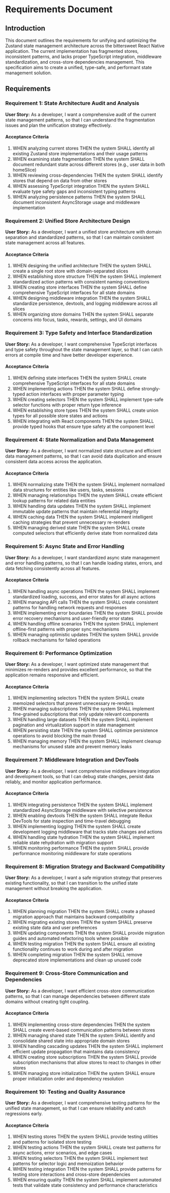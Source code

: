 # Requirements Document

## Introduction

This document outlines the requirements for unifying and optimizing the Zustand state management architecture across the bittersweet React Native application. The current implementation has fragmented stores, inconsistent patterns, and lacks proper TypeScript integration, middleware standardization, and cross-store dependencies management. This specification aims to create a unified, type-safe, and performant state management solution.

## Requirements

### Requirement 1: State Architecture Audit and Analysis

**User Story:** As a developer, I want a comprehensive audit of the current state management patterns, so that I can understand the fragmentation issues and plan the unification strategy effectively.

#### Acceptance Criteria

1. WHEN analyzing current stores THEN the system SHALL identify all existing Zustand store implementations and their usage patterns
2. WHEN examining state fragmentation THEN the system SHALL document redundant state across different stores (e.g., user data in both homeSlice)
3. WHEN reviewing cross-dependencies THEN the system SHALL identify stores that depend on data from other stores
4. WHEN assessing TypeScript integration THEN the system SHALL evaluate type safety gaps and inconsistent typing patterns
5. WHEN analyzing persistence patterns THEN the system SHALL document inconsistent AsyncStorage usage and middleware implementation

### Requirement 2: Unified Store Architecture Design

**User Story:** As a developer, I want a unified store architecture with domain separation and standardized patterns, so that I can maintain consistent state management across all features.

#### Acceptance Criteria

1. WHEN designing the unified architecture THEN the system SHALL create a single root store with domain-separated slices
2. WHEN establishing store structure THEN the system SHALL implement standardized action patterns with consistent naming conventions
3. WHEN creating store interfaces THEN the system SHALL define comprehensive TypeScript interfaces for all state domains
4. WHEN designing middleware integration THEN the system SHALL standardize persistence, devtools, and logging middleware across all slices
5. WHEN organizing store domains THEN the system SHALL separate concerns into focus, tasks, rewards, settings, and UI domains

### Requirement 3: Type Safety and Interface Standardization

**User Story:** As a developer, I want comprehensive TypeScript interfaces and type safety throughout the state management layer, so that I can catch errors at compile time and have better developer experience.

#### Acceptance Criteria

1. WHEN defining state interfaces THEN the system SHALL create comprehensive TypeScript interfaces for all state domains
2. WHEN implementing actions THEN the system SHALL define strongly-typed action interfaces with proper parameter typing
3. WHEN creating selectors THEN the system SHALL implement type-safe selector functions with proper return type inference
4. WHEN establishing store types THEN the system SHALL create union types for all possible store states and actions
5. WHEN integrating with React components THEN the system SHALL provide typed hooks that ensure type safety at the component level

### Requirement 4: State Normalization and Data Management

**User Story:** As a developer, I want normalized state structure and efficient data management patterns, so that I can avoid data duplication and ensure consistent data access across the application.

#### Acceptance Criteria

1. WHEN normalizing state THEN the system SHALL implement normalized data structures for entities like users, tasks, sessions
2. WHEN managing relationships THEN the system SHALL create efficient lookup patterns for related data entities
3. WHEN handling data updates THEN the system SHALL implement immutable update patterns that maintain referential integrity
4. WHEN caching data THEN the system SHALL implement intelligent caching strategies that prevent unnecessary re-renders
5. WHEN managing derived state THEN the system SHALL create computed selectors that efficiently derive state from normalized data

### Requirement 5: Async State and Error Handling

**User Story:** As a developer, I want standardized async state management and error handling patterns, so that I can handle loading states, errors, and data fetching consistently across all features.

#### Acceptance Criteria

1. WHEN handling async operations THEN the system SHALL implement standardized loading, success, and error states for all async actions
2. WHEN managing API calls THEN the system SHALL create consistent patterns for handling network requests and responses
3. WHEN implementing error boundaries THEN the system SHALL provide error recovery mechanisms and user-friendly error states
4. WHEN handling offline scenarios THEN the system SHALL implement offline-first patterns with proper sync mechanisms
5. WHEN managing optimistic updates THEN the system SHALL provide rollback mechanisms for failed operations

### Requirement 6: Performance Optimization

**User Story:** As a developer, I want optimized state management that minimizes re-renders and provides excellent performance, so that the application remains responsive and efficient.

#### Acceptance Criteria

1. WHEN implementing selectors THEN the system SHALL create memoized selectors that prevent unnecessary re-renders
2. WHEN managing subscriptions THEN the system SHALL implement fine-grained subscriptions that only update relevant components
3. WHEN handling large datasets THEN the system SHALL implement pagination and virtualization support in state management
4. WHEN persisting state THEN the system SHALL optimize persistence operations to avoid blocking the main thread
5. WHEN managing memory THEN the system SHALL implement cleanup mechanisms for unused state and prevent memory leaks

### Requirement 7: Middleware Integration and DevTools

**User Story:** As a developer, I want comprehensive middleware integration and development tools, so that I can debug state changes, persist data reliably, and monitor application performance.

#### Acceptance Criteria

1. WHEN integrating persistence THEN the system SHALL implement standardized AsyncStorage middleware with selective persistence
2. WHEN enabling devtools THEN the system SHALL integrate Redux DevTools for state inspection and time-travel debugging
3. WHEN implementing logging THEN the system SHALL create development logging middleware that tracks state changes and actions
4. WHEN handling state hydration THEN the system SHALL implement reliable state rehydration with migration support
5. WHEN monitoring performance THEN the system SHALL provide performance monitoring middleware for state operations

### Requirement 8: Migration Strategy and Backward Compatibility

**User Story:** As a developer, I want a safe migration strategy that preserves existing functionality, so that I can transition to the unified state management without breaking the application.

#### Acceptance Criteria

1. WHEN planning migration THEN the system SHALL create a phased migration approach that maintains backward compatibility
2. WHEN migrating existing stores THEN the system SHALL preserve existing state data and user preferences
3. WHEN updating components THEN the system SHALL provide migration guides and automated refactoring tools where possible
4. WHEN testing migration THEN the system SHALL ensure all existing functionality continues to work during and after migration
5. WHEN completing migration THEN the system SHALL remove deprecated store implementations and clean up unused code

### Requirement 9: Cross-Store Communication and Dependencies

**User Story:** As a developer, I want efficient cross-store communication patterns, so that I can manage dependencies between different state domains without creating tight coupling.

#### Acceptance Criteria

1. WHEN implementing cross-store dependencies THEN the system SHALL create event-based communication patterns between stores
2. WHEN managing shared state THEN the system SHALL identify and consolidate shared state into appropriate domain stores
3. WHEN handling cascading updates THEN the system SHALL implement efficient update propagation that maintains data consistency
4. WHEN creating store subscriptions THEN the system SHALL provide subscription mechanisms that allow stores to react to changes in other stores
5. WHEN managing store initialization THEN the system SHALL ensure proper initialization order and dependency resolution

### Requirement 10: Testing and Quality Assurance

**User Story:** As a developer, I want comprehensive testing patterns for the unified state management, so that I can ensure reliability and catch regressions early.

#### Acceptance Criteria

1. WHEN testing stores THEN the system SHALL provide testing utilities and patterns for isolated store testing
2. WHEN testing actions THEN the system SHALL create test patterns for async actions, error scenarios, and edge cases
3. WHEN testing selectors THEN the system SHALL implement test patterns for selector logic and memoization behavior
4. WHEN testing integration THEN the system SHALL provide patterns for testing store interactions and cross-store dependencies
5. WHEN ensuring quality THEN the system SHALL implement automated tests that validate state consistency and performance characteristics